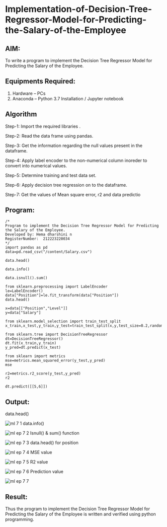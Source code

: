 # Implementation-of-Decision-Tree-Regressor-Model-for-Predicting-the-Salary-of-the-Employee

## AIM:
To write a program to implement the Decision Tree Regressor Model for Predicting the Salary of the Employee.

## Equipments Required:
1. Hardware – PCs
2. Anaconda – Python 3.7 Installation / Jupyter notebook

## Algorithm
Step-1: Import the required libraries .

Step-2: Read the data frame using pandas.

Step-3: Get the information regarding the null values present in the dataframe.

Step-4: Apply label encoder to the non-numerical column inoreder to convert into numerical values.

Step-5: Determine training and test data set.

Step-6: Apply decision tree regression on to the dataframe.

Step-7: Get the values of Mean square error, r2 and data predictio
## Program:
```
/*
Program to implement the Decision Tree Regressor Model for Predicting the Salary of the Employee.
Developed by: Hema dharshini n
RegisterNumber:  212223220034
*/
import pandas as pd
data=pd.read_csv("/content/Salary.csv")

data.head()

data.info()

data.isnull().sum()

from sklearn.preprocessing import LabelEncoder
le=LabelEncoder()
data["Position"]=le.fit_transform(data["Position"])
data.head()

x=data[["Position","Level"]]
y=data["Salary"]

from sklearn.model_selection import train_test_split
x_train,x_test,y_train,y_test=train_test_split(x,y,test_size=0.2,random_state=2)

from sklearn.tree import DecisionTreeRegressor
dt=DecisionTreeRegressor()
dt.fit(x_train,y_train)
y_pred=dt.predict(x_test)

from sklearn import metrics
mse=metrics.mean_squared_error(y_test,y_pred)
mse

r2=metrics.r2_score(y_test,y_pred)
r2

dt.predict([[5,6]])

```

## Output:
data.head()

![ml 7 1](https://github.com/hema-dharshini5/Implementation-of-Decision-Tree-Regressor-Model-for-Predicting-the-Salary-of-the-Employee/assets/147117728/06d30639-ce5b-4179-91a2-5fd89b55cc0e)
data.info()

![ml ep 7 2](https://github.com/hema-dharshini5/Implementation-of-Decision-Tree-Regressor-Model-for-Predicting-the-Salary-of-the-Employee/assets/147117728/b7659271-4756-46d1-9c2f-78fec8155e1f)
Isnull() & sum() function

![ml ep 7 3](https://github.com/hema-dharshini5/Implementation-of-Decision-Tree-Regressor-Model-for-Predicting-the-Salary-of-the-Employee/assets/147117728/d8df742a-98c3-4b70-9c51-bdb594f675b1)
data.head() for position

![ml ep 7 4](https://github.com/hema-dharshini5/Implementation-of-Decision-Tree-Regressor-Model-for-Predicting-the-Salary-of-the-Employee/assets/147117728/eaab359d-2507-4a53-bb4b-03dfb2095926)
MSE value

![ml ep 7 5](https://github.com/hema-dharshini5/Implementation-of-Decision-Tree-Regressor-Model-for-Predicting-the-Salary-of-the-Employee/assets/147117728/8ec7c229-df4f-4482-971c-0171d02bed1c)
R2 value

![ml ep 7 6](https://github.com/hema-dharshini5/Implementation-of-Decision-Tree-Regressor-Model-for-Predicting-the-Salary-of-the-Employee/assets/147117728/a9fa017c-a877-4b49-9b65-06328732ce8c)
Prediction value


![ml ep 7 7](https://github.com/hema-dharshini5/Implementation-of-Decision-Tree-Regressor-Model-for-Predicting-the-Salary-of-the-Employee/assets/147117728/89982a65-f91e-4afc-baf4-010de15b946f)


## Result:
Thus the program to implement the Decision Tree Regressor Model for Predicting the Salary of the Employee is written and verified using python programming.
